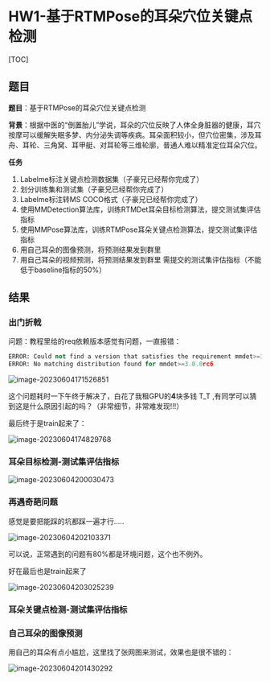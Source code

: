 # HW1-基于RTMPose的耳朵穴位关键点检测

[TOC]

## 题目

**题目**：基于RTMPose的耳朵穴位关键点检测

**背景**：根据中医的“倒置胎儿”学说，耳朵的穴位反映了人体全身脏器的健康，耳穴按摩可以缓解失眠多梦、内分泌失调等疾病。耳朵面积较小，但穴位密集，涉及耳舟、耳轮、三角窝、耳甲艇、对耳轮等三维轮廓，普通人难以精准定位耳朵穴位。

**任务**

1. Labelme标注关键点检测数据集（子豪兄已经帮你完成了）
2. 划分训练集和测试集（子豪兄已经帮你完成了）
3. Labelme标注转MS COCO格式（子豪兄已经帮你完成了）
4. 使用MMDetection算法库，训练RTMDet耳朵目标检测算法，提交测试集评估指标
5. 使用MMPose算法库，训练RTMPose耳朵关键点检测算法，提交测试集评估指标
6. 用自己耳朵的图像预测，将预测结果发到群里
7. 用自己耳朵的视频预测，将预测结果发到群里
   需提交的测试集评估指标（不能低于baseline指标的50%）



## 结果

### 出门折戟

问题：教程里给的req依赖版本感觉有问题，一直报错：

```python
ERROR: Could not find a version that satisfies the requirement mmdet>=3.0.0rc6 (from versions: 0.6.0, 0.6.1, 0.6.2, 1.0rc2, 1.0rc3, 1.0rc4, 2.3.0, 2.4.0, 2.5.0, 2.6.0, 2.7.0, 2.8.0, 2.9.0, 2.10.0, 2.11.0, 2.12.0, 2.13.0, 2.14.0, 2.15.0, 2.15.1, 2.16.0, 2.17.0, 2.18.0, 2.18.1, 2.19.0, 2.19.1, 2.20.0, 2.21.0, 2.22.0, 2.23.0, 2.24.0, 2.24.1, 2.25.0, 2.25.1, 2.25.2, 2.25.3, 2.26.0, 2.27.0, 2.28.0, 2.28.1, 3.0.0rc0, 3.0.0rc1, 3.0.0rc2, 3.0.0rc3, 3.0.0rc4, 3.0.0rc5)
ERROR: No matching distribution found for mmdet>=3.0.0rc6
```

![image-20230604171526851](https://s2.loli.net/2023/06/04/FZTGIxqmvwVt5HS.png)

这个问题耗时一下午终于解决了，白花了我租GPU的**4**块多钱 T_T ,有同学可以猜到这是什么原因引起的吗？（非常细节，非常难发现!!!）

最后终于是train起来了：

![image-20230604174829768](https://s2.loli.net/2023/06/04/JEa5AVOYgmXZRGh.png)

### 耳朵目标检测-测试集评估指标

![image-20230604200030473](https://s2.loli.net/2023/06/04/6cZBx54gCH9pbf1.png)



### 再遇奇葩问题

感觉是要把能踩的坑都踩一遍才行.....

![image-20230604202103371](https://s2.loli.net/2023/06/04/uJWT4YF3yjq17vM.png)

可以说，正常遇到的问题有80%都是环境问题，这个也不例外。

好在最后也是train起来了

![image-20230604203025239](https://s2.loli.net/2023/06/04/HzpTufPki1FXVdE.png)

### 耳朵关键点检测-测试集评估指标





### 自己耳朵的图像预测

用自己的耳朵有点小尴尬，这里找了张网图来测试，效果也是很不错的：

![image-20230604201430292](https://s2.loli.net/2023/06/04/lvC57yz2K3SNM8G.png)





